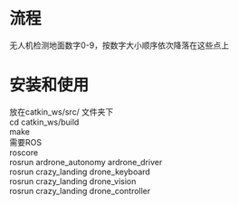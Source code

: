 # 流程
无人机检测地面数字0-9，按数字大小顺序依次降落在这些点上

# 安装和使用
放在catkin_ws/src/ 文件夹下   
cd catkin_ws/build    
make   
需要ROS   
roscore   
rosrun ardrone_autonomy ardrone_driver    
rosrun crazy_landing drone_keyboard    
rosrun crazy_landing drone_vision    
rosrun crazy_landing drone_controller
